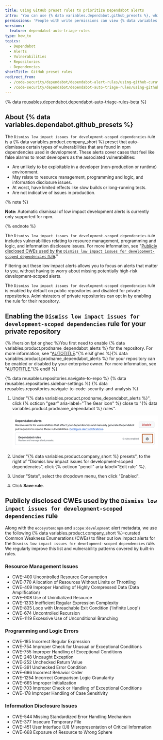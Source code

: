 ```yaml
---
title: Using GitHub preset rules to prioritize Dependabot alerts
intro: 'You can use {% data variables.dependabot.github_presets %}, which are rules curated by {% data variables.product.company_short %}, to auto-dismiss low impact development alerts for npm dependencies.'
permissions: 'People with write permissions can view {% data variables.dependabot.auto_triage_rules %} for the repository. People with admin permissions to a repository can enable or disable {% data variables.dependabot.github_presets %} for the repository. Organization owners and security managers can enable or disable {% data variables.dependabot.github_presets %} at the organization-level and optionally choose to enforce rules for repositories in the organization.'
versions:
  feature: dependabot-auto-triage-rules
type: how_to
topics:
  - Dependabot
  - Alerts
  - Vulnerabilities
  - Repositories
  - Dependencies
shortTitle: GitHub preset rules
redirect_from:
  - /code-security/dependabot/dependabot-alert-rules/using-github-curated-alert-rules-to-prioritize-dependabot-alerts
  - /code-security/dependabot/dependabot-auto-triage-rules/using-github-curated-default-rules-to-prioritize-dependabot-alerts
---
```


{% data reusables.dependabot.dependabot-auto-triage-rules-beta %}

## About {% data variables.dependabot.github_presets %}

The `Dismiss low impact issues for development-scoped dependencies` rule is a {% data variables.product.company_short %} preset that auto-dismisses certain types of vulnerabilities that are found in npm dependencies used in development. These alerts cover cases that feel like false alarms to most developers as the associated vulnerabilities:

- Are unlikely to be exploitable in a developer (non-production or runtime) environment.
- May relate to resource management, programming and logic, and information disclosure issues.
- At worst, have limited effects like slow builds or long-running tests.
- Are not indicative of issues in production.

{% note %}

**Note:** Automatic dismissal of low impact development alerts is currently only supported for npm.

{% endnote %}

The `Dismiss low impact issues for development-scoped dependencies` rule includes vulnerabilities relating to resource management, programming and logic, and information disclosure issues. For more information, see "[Publicly disclosed CWEs used by the `Dismiss low impact issues for development-scoped dependencies` rule](#publicly-disclosed-cwes-used-by-the-dismiss-low-impact-issues-for-development-scoped-dependencies-rule)."

Filtering out these low impact alerts allows you to focus on alerts that matter to you, without having to worry about missing potentially high-risk development-scoped alerts.

The `Dismiss low impact issues for development-scoped dependencies` rule is enabled by default on public repositories and disabled for private repositories. Administrators of private repositories can opt in by enabling the rule for their repository.

## Enabling the `Dismiss low impact issues for development-scoped dependencies` rule for your private repository

{% ifversion fpt or ghec %}You first need to enable {% data variables.product.prodname_dependabot_alerts %} for the repository. For more information, see "[AUTOTITLE](/code-security/dependabot/dependabot-alerts/configuring-dependabot-alerts#managing-dependabot-alerts-for-your-repository)."{% elsif ghes %}{% data variables.product.prodname_dependabot_alerts %} for your repository can be enabled or disabled by your enterprise owner. For more information, see "[AUTOTITLE](/admin/configuration/configuring-github-connect/enabling-dependabot-for-your-enterprise)."{% endif %}

{% data reusables.repositories.navigate-to-repo %}
{% data reusables.repositories.sidebar-settings %}
{% data reusables.repositories.navigate-to-code-security-and-analysis %}
1. Under "{% data variables.product.prodname_dependabot_alerts %}", click {% octicon "gear" aria-label="The Gear icon" %} close to "{% data variables.product.prodname_dependabot %} rules".

   ![Screenshot of the "Code security and analysis" page for a repository. The gear icon is highlighted with an orange outline.](/assets/images/help/repository/dependabot-rules-page.png)

1. Under "{% data variables.product.company_short %} presets", to the right of "Dismiss low impact issues for development-scoped dependencies", click {% octicon "pencil" aria-label="Edit rule" %}.
1. Under "State", select the dropdown menu, then click "Enabled".
1. Click **Save rule**.

## Publicly disclosed CWEs used by the `Dismiss low impact issues for development-scoped dependencies` rule

Along with the `ecosystem:npm` and `scope:development` alert metadata, we use the following {% data variables.product.company_short %}-curated Common Weakness Enumerations (CWEs) to filter out low impact alerts for the `Dismiss low impact issues for development-scoped dependencies` rule. We regularly improve this list and vulnerability patterns covered by built-in rules.

### Resource Management Issues

- CWE-400 Uncontrolled Resource Consumption
- CWE-770 Allocation of Resources Without Limits or Throttling
- CWE-409 Improper Handling of Highly Compressed Data (Data Amplification)
- CWE-908 Use of Uninitialized Resource
- CWE-1333 Inefficient Regular Expression Complexity
- CWE-835 Loop with Unreachable Exit Condition ('Infinite Loop')
- CWE-674 Uncontrolled Recursion
- CWE-1119 Excessive Use of Unconditional Branching

### Programming and Logic Errors

- CWE-185 Incorrect Regular Expression
- CWE-754 Improper Check for Unusual or Exceptional Conditions
- CWE-755 Improper Handling of Exceptional Conditions
- CWE-248 Uncaught Exception
- CWE-252 Unchecked Return Value
- CWE-391 Unchecked Error Condition
- CWE-696 Incorrect Behavior Order
- CWE-1254 Incorrect Comparison Logic Granularity
- CWE-665 Improper Initialization
- CWE-703 Improper Check or Handling of Exceptional Conditions
- CWE-178 Improper Handling of Case Sensitivity

### Information Disclosure Issues

- CWE-544 Missing Standardized Error Handling Mechanism
- CWE-377 Insecure Temporary File
- CWE-451 User Interface (UI) Misrepresentation of Critical Information
- CWE-668 Exposure of Resource to Wrong Sphere
